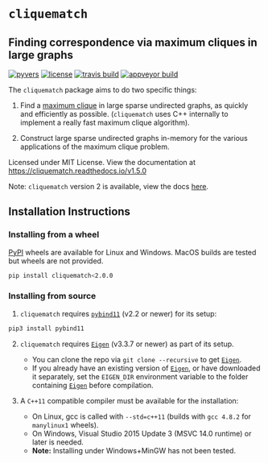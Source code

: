 # `cliquematch`
## Finding correspondence via maximum cliques in large graphs

[![pyvers](https://img.shields.io/badge/python-3.5+-blue.svg)][3]
[![license](https://img.shields.io/github/license/ahgamut/cliquematch)][4]
[![travis build](https://travis-ci.com/ahgamut/cliquematch.svg?branch=v1)][5]
[![appveyor build](https://ci.appveyor.com/api/projects/status/27r2qy8mbog04bhg?svg=true)][6]

The `cliquematch` package aims to do two specific things:

1.  Find a [maximum clique][wiki] in large sparse undirected graphs, as quickly and efficiently as possible.
	(`cliquematch` uses C++ internally to implement a really fast maximum clique algorithm).

2.  Construct large sparse undirected graphs in-memory for the various applications of the maximum clique
	problem.

Licensed under MIT License. View the documentation at https://cliquematch.readthedocs.io/v1.5.0

Note: `cliquematch` version 2 is available, view the docs [here](https://cliquematch.readthedocs.io/stable).

## Installation Instructions

### Installing from a wheel

[PyPI][wheels] wheels are available for Linux and Windows. 
MacOS builds are tested but wheels are not provided.

```bash
pip install cliquematch<2.0.0
```

### Installing from source

1. `cliquematch` requires [`pybind11`][1] (v2.2 or newer) for its setup: 

```bash
pip3 install pybind11
```
2. `cliquematch` requires [`Eigen`][2] (v3.3.7 or newer) as part of its setup. 
	
	* You can clone the repo via `git clone --recursive` to get [`Eigen`][2].
	* If you already have an existing version of [`Eigen`][2], or have downloaded it separately,
	set the `EIGEN_DIR` environment variable to the folder containing [`Eigen`][2] before compilation.

3. A `C++11` compatible compiler must be available for the installation:

	* On Linux, gcc is called with `--std=c++11` (builds with `gcc 4.8.2` for `manylinux1` wheels). 
	* On Windows, Visual Studio 2015 Update 3 (MSVC 14.0 runtime) or later is needed.
	* **Note:** Installing under Windows+MinGW has not been tested.

[1]: https://github.com/pybind/pybind11/
[2]: https://gitlab.com/libeigen/eigen/-/releases#3.3.7
[3]: https://www.python.org/download/releases/3.5.0/
[4]: https://github.com/ahgamut/cliquematch/blob/v1/LICENSE
[5]: https://travis-ci.com/ahgamut/cliquematch
[6]: https://ci.appveyor.com/project/ahgamut/cliquematch
[wiki]: https://en.wikipedia.org/wiki/Clique_(graph_theory)#Definitions
[wheels]: https://pypi.org/project/cliquematch/
